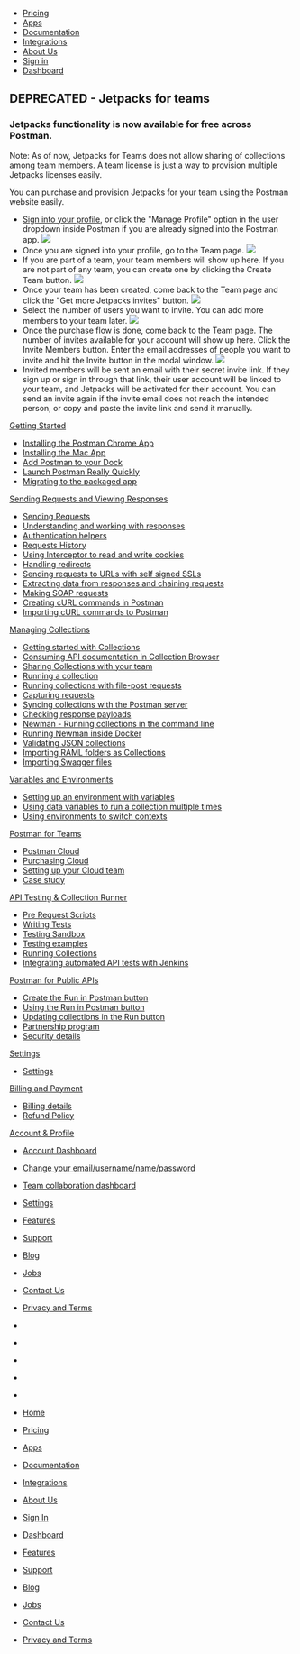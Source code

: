 [][0]

* [Pricing][1]
* [Apps][2]
* [Documentation][3]
* [Integrations][4]
* [About Us][5]
* [Sign in][6]
* [Dashboard][7]

## DEPRECATED - Jetpacks for teams

### Jetpacks functionality is now available for free across Postman.

Note: As of now, Jetpacks for Teams does not allow sharing of collections among team members. A team license is just a way to provision multiple Jetpacks licenses easily.

You can purchase and provision Jetpacks for your team using the Postman website easily.

* [Sign into your profile][8], or click the "Manage Profile" option in the user dropdown inside Postman if you
are already signed into the Postman app.
[![](https://www.getpostman.com/img/v1/docs/teams/thumbs/team_1.png)
][9]
* Once you are signed into your profile, go to the Team page.
[![](https://www.getpostman.com/img/v1/docs/teams/thumbs/a_no_team.png)
][10]
* If you are part of a team, your team members will show up here. If you are not part of any team,
you can create one by clicking the Create Team button.
[![](https://www.getpostman.com/img/v1/docs/teams/thumbs/b_create_team.png)
][11]
* Once your team has been created, come back to the Team page and click the "Get more Jetpacks invites" button.
[![](https://www.getpostman.com/img/v1/docs/teams/thumbs/c_team_home.png)
][12]
* Select the number of users you want to invite. You can add more members to your team later.
[![](https://www.getpostman.com/img/v1/docs/teams/thumbs/y_select.png)
][13]
* Once the purchase flow is done, come back to the Team page. The number of invites available for your
account will show up here. Click the Invite Members button. Enter the email addresses of people you want to invite and hit
the Invite button in the modal window.
[![](https://www.getpostman.com/img/v1/docs/teams/thumbs/z_invite.png)
][14]
* Invited members will be sent an email with their secret invite link. If they sign up or sign in through that link,
their user account will be linked to your team, and Jetpacks will be activated for their account.
You can send an invite again if the invite email does not reach the intended person, or copy and paste the invite
link and send it manually.

[Getting Started][15]

* [Installing the Postman Chrome App
][16]
* [Installing the Mac App
][17]
* [Add Postman to your Dock
][18]
* [Launch Postman Really Quickly
][19]
* [Migrating to the packaged app
][20]

[Sending Requests and Viewing Responses][21]

* [Sending Requests
][22]
* [Understanding and working with responses
][23]
* [Authentication helpers
][24]
* [Requests History 
][25]
* [Using Interceptor to read and write cookies
][26]
* [Handling redirects
][27]
* [Sending requests to URLs with self signed SSLs
][28]
* [Extracting data from responses and chaining requests
][29]
* [Making SOAP requests
][30]
* [Creating cURL commands in Postman
][31]
* [Importing cURL commands to Postman
][32]

[Managing Collections][33]

* [Getting started with Collections
][34]
* [Consuming API documentation in Collection Browser
][35]
* [Sharing Collections with your team
][36]
* [Running a collection
][37]
* [Running collections with file-post requests
][38]
* [Capturing requests
][39]
* [Syncing collections with the Postman server
][40]
* [Checking response payloads
][41]
* [Newman - Running collections in the command line 
][42]
* [Running Newman inside Docker
][43]
* [Validating JSON collections
][44]
* [Importing RAML folders as Collections
][45]
* [Importing Swagger files
][46]

[Variables and Environments][47]

* [Setting up an environment with variables
][48]
* [Using data variables to run a collection multiple times
][49]
* [Using environments to switch contexts
][50]

[Postman for Teams][51]

* [Postman Cloud
][52]
* [Purchasing Cloud
][53]
* [Setting up your Cloud team
][54]
* [Case study
][55]

[API Testing & Collection Runner][56]

* [Pre Request Scripts
][57]
* [Writing Tests
][58]
* [Testing Sandbox
][59]
* [Testing examples
][60]
* [Running Collections
][61]
* [Integrating automated API tests with Jenkins
][62]

[Postman for Public APIs][63]

* [Create the Run in Postman button
][64]
* [Using the Run in Postman button
][65]
* [Updating collections in the Run button
][66]
* [Partnership program
][67]
* [Security details
][68]

[Settings][69]

* [Settings
][70]

[Billing and Payment][71]

* [Billing details
][72]
* [Refund Policy
][73]

[Account & Profile][74]

* [Account Dashboard
][75]
* [Change your email/username/name/password
][76]
* [Team collaboration dashboard
][77]
* [Settings
][70]

* [Features][78]
* [Support][79]
* [Blog][80]
* [Jobs][81]
* [Contact Us][82]
* [Privacy and Terms][83]

* [][84]
* [][85]
* [][86]
* [][87]
* [][88]

* [Home][0]
* [Pricing][1]
* [Apps][2]
* [Documentation][3]
* [Integrations][4]
* [About Us][5]
* [Sign In][6]
* [Dashboard][7]

* [Features][78]
* [Support][79]
* [Blog][80]
* [Jobs][81]
* [Contact Us][82]
* [Privacy and Terms][83]


[0]: /
[1]: /pricing
[2]: /apps
[3]: /docs/
[4]: /integrations
[5]: /about-us
[6]: https://app.getpostman.com/signup?redirect=web
[7]: https://app.getpostman.com/
[8]: https://www.getpostman.com/#signin
[9]: https://www.getpostman.com/img/v1/docs/teams/team_1.png
[10]: https://www.getpostman.com/img/v1/docs/teams/a_no_team.png
[11]: https://www.getpostman.com/img/v1/docs/teams/b_create_team.png
[12]: https://www.getpostman.com/img/v1/docs/teams/c_team_home.png
[13]: https://www.getpostman.com/img/v1/docs/teams/y_select.png
[14]: https://www.getpostman.com/img/v1/docs/teams/z_invite.png
[15]: #collapse-0
[16]: /docs/introduction
[17]: /docs/install_mac
[18]: /docs/launch
[19]: /docs/launch_chrome_quickly
[20]: /docs/migration
[21]: #collapse-1
[22]: /docs/requests
[23]: /docs/responses
[24]: /docs/helpers
[25]: /docs/history
[26]: /docs/interceptor_cookies
[27]: /docs/handling_redirects
[28]: /docs/self_signed_certs
[29]: /docs/chaining_requests
[30]: /docs/soap_requests
[31]: /docs/creating_curl
[32]: /docs/importing_curl
[33]: #collapse-2
[34]: /docs/collections
[35]: /docs/consuming_api_documentation
[36]: /docs/sharing
[37]: /docs/running_collections
[38]: /docs/run_file_post_requests
[39]: /docs/capture
[40]: /docs/sync_overview
[41]: /docs/checking_payload_responses
[42]: /docs/newman_intro
[43]: /docs/newman_in_docker
[44]: /docs/validating_json_collections
[45]: /docs/importing_folders
[46]: /docs/importing_swagger
[47]: #collapse-3
[48]: /docs/environments
[49]: /docs/multiple_instances
[50]: /docs/test_multi_environments
[51]: #collapse-4
[52]: /docs/cloud
[53]: /docs/buying_cloud
[54]: /docs/cloud_team_setup
[55]: http://blog.getpostman.com/2015/12/10/belong-keeps-its-architecture-in-order-with-postman/
[56]: #collapse-5
[57]: /docs/pre_request_scripts
[58]: /docs/writing_tests
[59]: /docs/sandbox
[60]: /docs/testing_examples
[61]: /docs/running_collections-1
[62]: /docs/integrating_with_jenkins
[63]: #collapse-6
[64]: /docs/run_button
[65]: /docs/run_button_ux
[66]: /docs/update_run_button
[67]: /docs/run_partner_prog
[68]: /docs/run_security
[69]: #collapse-7
[70]: /docs/settings
[71]: #collapse-8
[72]: /docs/billing_details
[73]: /refunds
[74]: #collapse-9
[75]: /dashboard
[76]: /dashboard/edit#
[77]: /dashboard/teams
[78]: /apps#changelog
[79]: /support
[80]: http://blog.getpostman.com
[81]: /jobs/
[82]: /contact-us
[83]: /licenses/privacy
[84]: https://twitter.com/postmanclient
[85]: https://www.facebook.com/getpostman
[86]: http://blog.getpostman.com/
[87]: https://plus.google.com/+Getpostman
[88]: https://github.com/postmanlabs